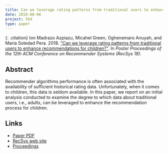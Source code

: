 ```yaml
---
title: Can we leverage rating patterns from traditional users to enhance recommendations for children?
date: 2018-08-06
project: tbd
type: paper
---
```


{: .citation}
Ion Madrazo Azpiazu, Micahel Green, Oghenemaro Anuyah, and Maria Soledad Pera. 2018. ["Can we leverage rating patterns from traditional users to enhance recommendations for children?"](#). In <cite>Poster Proceedings of the 12th ACM Conference on Recommender Systems (RecSys 18)</cite>.

## Abstract

Recommender algorithms performance is often associated with the availability of sufficient historical rating data. Unfortunately, when it comes to children, this data is seldom available. In this paper, we report on an initial analysis conducted to examine the degree to which data about traditional users, i.e., adults, can be leveraged to enhance the recommendation process for children.

## Links

* [Paper PDF](https://arxiv.org/pdf/1808.08274.pdf)
* [RecSys web site](https://recsys.acm.org/recsys18/)
* [Proceedings](https://dl.acm.org/citation.cfm?id=3240323)